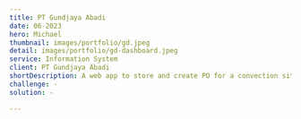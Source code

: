 ```yaml
---
title: PT Gundjaya Abadi
date: 06-2023
hero: Michael
thumbnail: images/portfolio/gd.jpeg
detail: images/portfolio/gd-dashboard.jpeg
service: Information System
client: PT Gundjaya Abadi
shortDescription: A web app to store and create PO for a convection site.
challenge: -
solution: -

---
```

